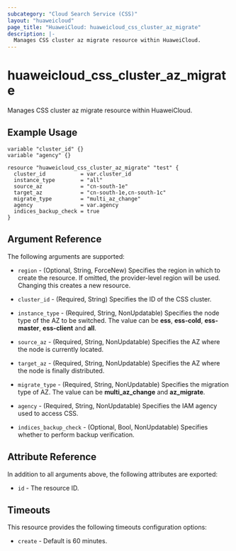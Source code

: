 ```yaml
---
subcategory: "Cloud Search Service (CSS)"
layout: "huaweicloud"
page_title: "HuaweiCloud: huaweicloud_css_cluster_az_migrate"
description: |-
  Manages CSS cluster az migrate resource within HuaweiCloud.
---
```


# huaweicloud_css_cluster_az_migrate

Manages CSS cluster az migrate resource within HuaweiCloud.

## Example Usage

```hcl
variable "cluster_id" {}
variable "agency" {}

resource "huaweicloud_css_cluster_az_migrate" "test" {
  cluster_id           = var.cluster_id
  instance_type        = "all"
  source_az            = "cn-south-1e"
  target_az            = "cn-south-1e,cn-south-1c"
  migrate_type         = "multi_az_change"
  agency               = var.agency
  indices_backup_check = true
}
```

## Argument Reference

The following arguments are supported:

* `region` - (Optional, String, ForceNew) Specifies the region in which to create the resource.
  If omitted, the provider-level region will be used.
  Changing this creates a new resource.

* `cluster_id` - (Required, String) Specifies the ID of the CSS cluster.

* `instance_type` - (Required, String, NonUpdatable) Specifies the node type of the AZ to be switched.
  The value can be **ess**, **ess-cold**, **ess-master**, **ess-client** and **all**.

* `source_az` - (Required, String, NonUpdatable) Specifies the AZ where the node is currently located.

* `target_az` - (Required, String, NonUpdatable) Specifies the AZ where the node is finally distributed.

* `migrate_type` - (Required, String, NonUpdatable) Specifies the migration type of AZ.
  The value can be **multi_az_change** and **az_migrate**.

* `agency` - (Required, String, NonUpdatable) Specifies the IAM agency used to access CSS.

* `indices_backup_check` - (Optional, Bool, NonUpdatable) Specifies whether to perform backup verification.

## Attribute Reference

In addition to all arguments above, the following attributes are exported:

* `id` - The resource ID.

## Timeouts

This resource provides the following timeouts configuration options:

* `create` - Default is 60 minutes.
